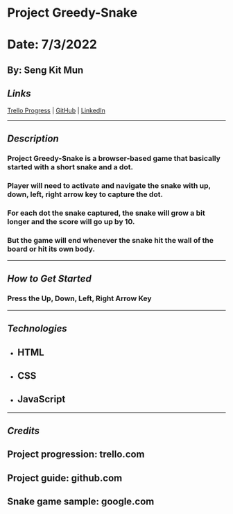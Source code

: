 # Project Greedy-Snake

# Date: 7/3/2022

## By: Seng Kit Mun

## **_Links_**

[Trello Progress](https://trello.com/b/eQyWdCAp/greedy-snake-project) | [GitHub](https://github.com/Aonmonomer) | [LinkedIn](https://www.linkedin.com/in/cedric-mun-559820243/)

---

## **_Description_**

### Project Greedy-Snake is a browser-based game that basically started with a short snake and a dot.

### Player will need to activate and navigate the snake with up, down, left, right arrow key to capture the dot.

### For each dot the snake captured, the snake will grow a bit longer and the score will go up by 10.

### But the game will end whenever the snake hit the wall of the board or hit its own body.

---

## **_How to Get Started_**

### Press the Up, Down, Left, Right Arrow Key

---

## **_Technologies_**

- ## HTML
- ## CSS
- ## JavaScript

---

## **_Credits_**

## Project progression: trello.com

## Project guide: github.com

## Snake game sample: google.com
